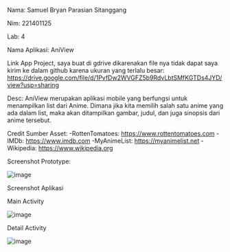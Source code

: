 Nama: Samuel Bryan Parasian Sitanggang

Nim:  221401125

Lab:  4

Nama Aplikasi:  AniView

Link App Project, saya buat di gdrive dikarenakan file nya tidak dapat saya kirim ke dalam github karena ukuran yang terlalu besar: https://drive.google.com/file/d/1PvfDw2WVGFZ5b9RdvLbtSMfKGTDs4JYD/view?usp=sharing

Desc:  AniView merupakan aplikasi mobile yang berfungsi untuk menampilkan list dari Anime.
Dimana jika kita memilih salah satu anime yang ada dalam list, maka akan ditampilkan gambar, 
judul, dan juga sinopsis dari anime tersebut.

Credit Sumber Asset:
-RottenTomatoes: https://www.rottentomatoes.com
-IMDb: https://www.imdb.com
-MyAnimeList: https://myanimelist.net
-Wikipedia: https://www.wikipedia.org

Screenshot Prototype:

![image](https://github.com/user-attachments/assets/5c362474-4166-40d3-9411-a5fe20728a39)

Screenshot Aplikasi

Main Activity

![image](https://github.com/user-attachments/assets/9e0807d1-f555-4613-80bb-9e1f99245456)

Detail Activity

![image](https://github.com/user-attachments/assets/5b822359-3461-49e3-bf1c-41aede714c4a)
